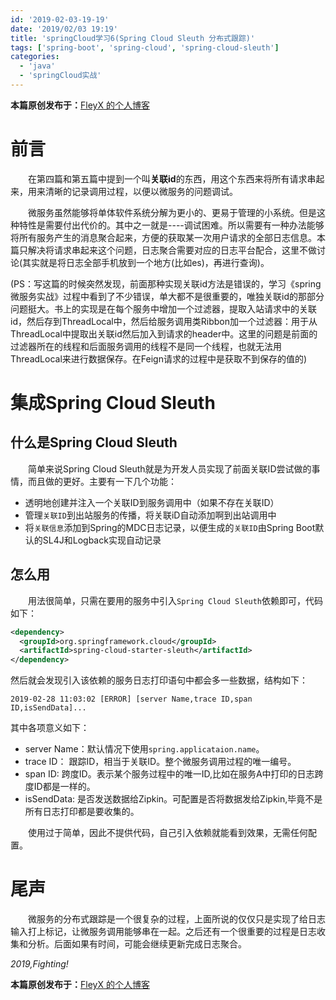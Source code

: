 ```yaml
---
id: '2019-02-03-19-19'
date: '2019/02/03 19:19'
title: 'springCloud学习6(Spring Cloud Sleuth 分布式跟踪)'
tags: ['spring-boot', 'spring-cloud', 'spring-cloud-sleuth']
categories:
  - 'java'
  - 'springCloud实战'
---
```


**本篇原创发布于：**[FleyX 的个人博客](http://tapme.top/blog/detail/2019-01-03-19-19)

# 前言

&emsp;&emsp;在第四篇和第五篇中提到一个叫**关联id**的东西，用这个东西来将所有请求串起来，用来清晰的记录调用过程，以便以微服务的问题调试。

&emsp;&emsp;微服务虽然能够将单体软件系统分解为更小的、更易于管理的小系统。但是这种特性是需要付出代价的。其中之一就是----调试困难。所以需要有一种办法能够将所有服务产生的消息聚合起来，方便的获取某一次用户请求的全部日志信息。本篇只解决将请求串起来这个问题，日志聚合需要对应的日志平台配合，这里不做讨论(其实就是将日志全部手机放到一个地方(比如es)，再进行查询)。

(PS：写这篇的时候突然发现，前面那种实现关联id方法是错误的，学习《spring微服务实战》过程中看到了不少错误，单大都不是很重要的，唯独关联id的那部分问题挺大。书上的实现是在每个服务中增加一个过滤器，提取入站请求中的关联id，然后存到ThreadLocal中，然后给服务调用类Ribbon加一个过滤器：用于从ThreadLocal中提取出关联id然后加入到请求的header中。这里的问题是前面的过滤器所在的线程和后面服务调用的线程不是同一个线程，也就无法用ThreadLocal来进行数据保存。在Feign请求的过程中是获取不到保存的值的)

# 集成Spring Cloud Sleuth

## 什么是Spring Cloud Sleuth

&emsp;&emsp;简单来说Spring Cloud Sleuth就是为开发人员实现了前面关联ID尝试做的事情，而且做的更好。主要有一下几个功能：

- 透明地创建并注入一个关联ID到服务调用中（如果不存在关联ID）
- 管理`关联ID`到出站服务的传播，将关联iD自动添加啊到出站调用中
- 将`关联信息`添加到Spring的MDC日志记录，以便生成的`关联ID`由Spring Boot默认的SL4J和Logback实现自动记录

## 怎么用

&emsp;&emsp;用法很简单，只需在要用的服务中引入`Spring Cloud Sleuth`依赖即可，代码如下：
```xml
<dependency>
  <groupId>org.springframework.cloud</groupId>
  <artifactId>spring-cloud-starter-sleuth</artifactId>
</dependency>
```
然后就会发现引入该依赖的服务日志打印语句中都会多一些数据，结构如下：
```
2019-02-28 11:03:02 [ERROR] [server Name,trace ID,span ID,isSendData]...
```
其中各项意义如下：
- server Name：默认情况下使用`spring.applicataion.name`。
- trace ID： 跟踪ID，相当于关联ID。整个微服务调用过程的唯一编号。
- span ID: 跨度ID。表示某个服务过程中的唯一ID,比如在服务A中打印的日志跨度ID都是一样的。
- isSendData: 是否发送数据给Zipkin。可配置是否将数据发给Zipkin,毕竟不是所有日志打印都是要收集的。

&emsp;&emsp;使用过于简单，因此不提供代码，自己引入依赖就能看到效果，无需任何配置。

# 尾声

&emsp;&emsp;微服务的分布式跟踪是一个很复杂的过程，上面所说的仅仅只是实现了给日志输入打上标记，让微服务调用能够串在一起。之后还有一个很重要的过程是日志收集和分析。后面如果有时间，可能会继续更新完成日志聚合。

_2019,Fighting!_

**本篇原创发布于：**[FleyX 的个人博客](http://tapme.top/blog/detail/2019-02-03-19-19)

